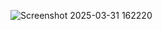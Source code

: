 ![Screenshot 2025-03-31 162220](https://github.com/user-attachments/assets/34e937c7-c47f-4568-b0f6-0cfe8c815abc)
